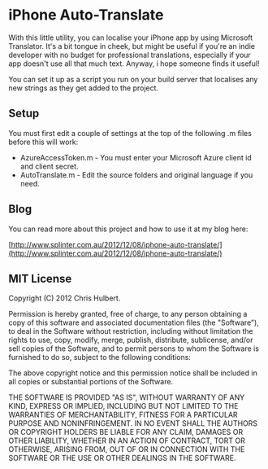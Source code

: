 iPhone Auto-Translate
=====================

With this little utility, you can localise your iPhone app by using Microsoft Translator. It's a bit tongue in cheek, but might be useful if you're an indie developer with no budget for professional translations, especially if your app doesn't use all that much text. Anyway, i hope someone finds it useful!

You can set it up as a script you run on your build server that localises any new strings as they get added to the project.

Setup
-----

You must first edit a couple of settings at the top of the following .m files before this will work:

* AzureAccessToken.m - You must enter your Microsoft Azure client id and client secret.
* AutoTranslate.m - Edit the source folders and original language if you need.

Blog
----

You can read more about this project and how to use it at my blog here:

[http://www.splinter.com.au/2012/12/08/iphone-auto-translate/](http://www.splinter.com.au/2012/12/08/iphone-auto-translate/)

MIT License
-------

Copyright (C) 2012 Chris Hulbert.

Permission is hereby granted, free of charge, to any person obtaining a copy of this software and associated documentation files (the "Software"), to deal in the Software without restriction, including without limitation the rights to use, copy, modify, merge, publish, distribute, sublicense, and/or sell copies of the Software, and to permit persons to whom the Software is furnished to do so, subject to the following conditions:

The above copyright notice and this permission notice shall be included in all copies or substantial portions of the Software.

THE SOFTWARE IS PROVIDED "AS IS", WITHOUT WARRANTY OF ANY KIND, EXPRESS OR IMPLIED, INCLUDING BUT NOT LIMITED TO THE WARRANTIES OF MERCHANTABILITY, FITNESS FOR A PARTICULAR PURPOSE AND NONINFRINGEMENT. IN NO EVENT SHALL THE AUTHORS OR COPYRIGHT HOLDERS BE LIABLE FOR ANY CLAIM, DAMAGES OR OTHER LIABILITY, WHETHER IN AN ACTION OF CONTRACT, TORT OR OTHERWISE, ARISING FROM, OUT OF OR IN CONNECTION WITH THE SOFTWARE OR THE USE OR OTHER DEALINGS IN THE SOFTWARE.
